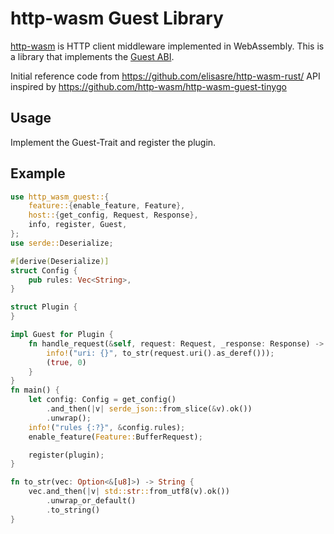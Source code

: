 # http-wasm Guest Library

[http-wasm](https://github.com/http-wasm) is HTTP client middleware implemented in WebAssembly. This is a library that implements the [Guest ABI](https://http-wasm.io/http-handler-abi/).


Initial reference code from https://github.com/elisasre/http-wasm-rust/
API inspired by https://github.com/http-wasm/http-wasm-guest-tinygo


## Usage
Implement the Guest-Trait and register the plugin.

## Example

```rust
use http_wasm_guest::{
    feature::{enable_feature, Feature},
    host::{get_config, Request, Response},
    info, register, Guest,
};
use serde::Deserialize;

#[derive(Deserialize)]
struct Config {
    pub rules: Vec<String>,
}

struct Plugin {
}

impl Guest for Plugin {
    fn handle_request(&self, request: Request, _response: Response) -> (bool, i32) {
        info!("uri: {}", to_str(request.uri().as_deref()));
        (true, 0)
    }
}
fn main() {
    let config: Config = get_config()
        .and_then(|v| serde_json::from_slice(&v).ok())
        .unwrap();
    info!("rules {:?}", &config.rules);
    enable_feature(Feature::BufferRequest);

    register(plugin);
}

fn to_str(vec: Option<&[u8]>) -> String {
    vec.and_then(|v| std::str::from_utf8(v).ok())
        .unwrap_or_default()
        .to_string()
}
```